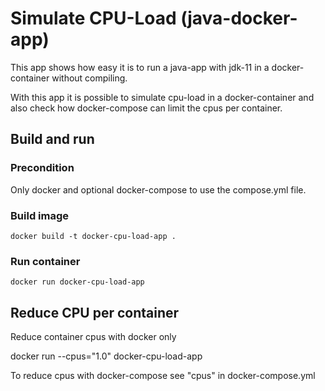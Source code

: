 # Simulate CPU-Load (java-docker-app)

This app shows how easy it is to run a java-app with jdk-11 in a docker-container without compiling.

With this app it is possible to simulate cpu-load in a docker-container and also check how docker-compose can limit the cpus per container.

## Build and run

### Precondition
Only docker and optional docker-compose to use the compose.yml file.

### Build image

    docker build -t docker-cpu-load-app .

### Run container

    docker run docker-cpu-load-app

## Reduce CPU per container

Reduce container cpus with docker only

   docker run --cpus="1.0" docker-cpu-load-app

To reduce cpus with docker-compose see "cpus" in docker-compose.yml

